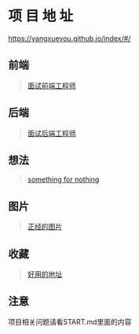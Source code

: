# 项 目 地 址

https://yangxueyou.github.io/index/#/

## 前端

> [面试前端工程师](/beforeInterview/1.md)

## 后端

> [面试后端工程师](/afterInterview/1.md)

## 想法

> [something for nothing](/crazyIdea/1.md)

## 图片

> [正经的图片](/image/1.md)

## 收藏

> [好用的地址](/favorites/1.md)

## 注意

项目相关问题请看START.md里面的内容
